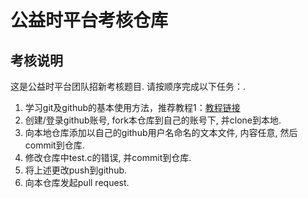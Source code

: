 # 公益时平台考核仓库
## 考核说明
这是公益时平台团队招新考核题目.
请按顺序完成以下任务：.
1. 学习git及github的基本使用方法，推荐教程1：[教程链接](https://www.liaoxuefeng.com/wiki/0013739516305929606dd18361248578c67b8067c8c017b000)
2. 创建/登录github账号, fork本仓库到自己的账号下, 并clone到本地.
3. 向本地仓库添加以自己的github用户名命名的文本文件, 内容任意, 然后commit到仓库.
4. 修改仓库中test.c的错误, 并commit到仓库.
5. 将上述更改push到github.
5. 向本仓库发起pull request.
